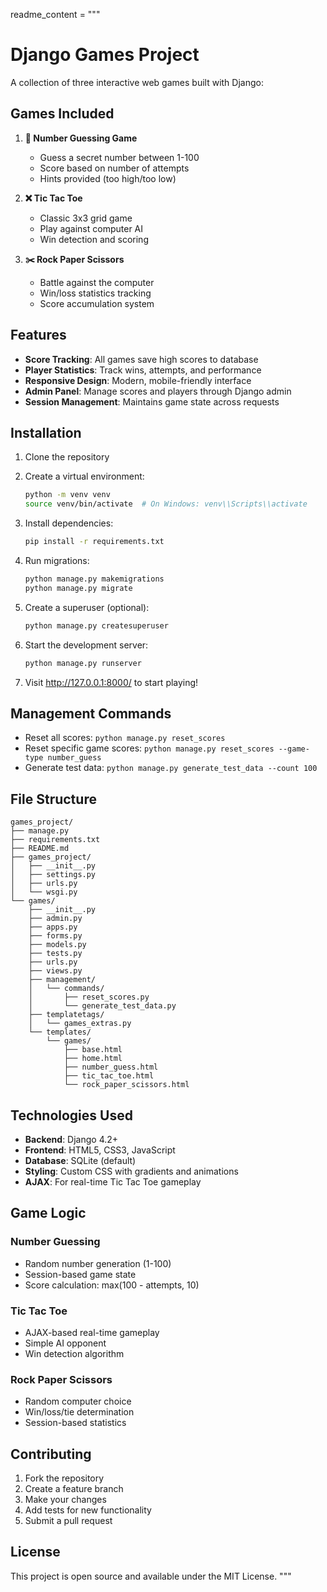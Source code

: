 readme_content = """
# Django Games Project

A collection of three interactive web games built with Django:

## Games Included

1. **🔢 Number Guessing Game**
   - Guess a secret number between 1-100
   - Score based on number of attempts
   - Hints provided (too high/too low)

2. **❌ Tic Tac Toe**
   - Classic 3x3 grid game
   - Play against computer AI
   - Win detection and scoring

3. **✂️ Rock Paper Scissors**
   - Battle against the computer
   - Win/loss statistics tracking
   - Score accumulation system

## Features

- **Score Tracking**: All games save high scores to database
- **Player Statistics**: Track wins, attempts, and performance
- **Responsive Design**: Modern, mobile-friendly interface
- **Admin Panel**: Manage scores and players through Django admin
- **Session Management**: Maintains game state across requests

## Installation

1. Clone the repository
2. Create a virtual environment:
   ```bash
   python -m venv venv
   source venv/bin/activate  # On Windows: venv\\Scripts\\activate
   ```

3. Install dependencies:
   ```bash
   pip install -r requirements.txt
   ```

4. Run migrations:
   ```bash
   python manage.py makemigrations
   python manage.py migrate
   ```

5. Create a superuser (optional):
   ```bash
   python manage.py createsuperuser
   ```

6. Start the development server:
   ```bash
   python manage.py runserver
   ```

7. Visit http://127.0.0.1:8000/ to start playing!

## Management Commands

- Reset all scores: `python manage.py reset_scores`
- Reset specific game scores: `python manage.py reset_scores --game-type number_guess`
- Generate test data: `python manage.py generate_test_data --count 100`

## File Structure

```
games_project/
├── manage.py
├── requirements.txt
├── README.md
├── games_project/
│   ├── __init__.py
│   ├── settings.py
│   ├── urls.py
│   └── wsgi.py
└── games/
    ├── __init__.py
    ├── admin.py
    ├── apps.py
    ├── forms.py
    ├── models.py
    ├── tests.py
    ├── urls.py
    ├── views.py
    ├── management/
    │   └── commands/
    │       ├── reset_scores.py
    │       └── generate_test_data.py
    ├── templatetags/
    │   └── games_extras.py
    └── templates/
        └── games/
            ├── base.html
            ├── home.html
            ├── number_guess.html
            ├── tic_tac_toe.html
            └── rock_paper_scissors.html
```

## Technologies Used

- **Backend**: Django 4.2+
- **Frontend**: HTML5, CSS3, JavaScript
- **Database**: SQLite (default)
- **Styling**: Custom CSS with gradients and animations
- **AJAX**: For real-time Tic Tac Toe gameplay

## Game Logic

### Number Guessing
- Random number generation (1-100)
- Session-based game state
- Score calculation: max(100 - attempts, 10)

### Tic Tac Toe
- AJAX-based real-time gameplay
- Simple AI opponent
- Win detection algorithm

### Rock Paper Scissors
- Random computer choice
- Win/loss/tie determination
- Session-based statistics

## Contributing

1. Fork the repository
2. Create a feature branch
3. Make your changes
4. Add tests for new functionality
5. Submit a pull request

## License

This project is open source and available under the MIT License.
"""
